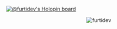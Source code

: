 [![@furtidev's Holopin board](https://holopin.io/api/user/board?user=furtidev)](https://holopin.io/@furtidev)

<p align="center"><img align="center" src="https://github-readme-stats.vercel.app/api/top-langs?username=furtidev&show_icons=true&theme=github_dark&locale=en&layout=compact" alt="furtidev" /></p>
